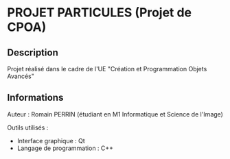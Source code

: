 # PROJET PARTICULES (Projet de CPOA)

## Description

Projet réalisé dans le cadre de l'UE "Création et Programmation Objets Avancés"

## Informations

Auteur : Romain PERRIN (étudiant en M1 Informatique et Science de l'Image)

Outils utilisés :
* Interface graphique : Qt
* Langage de programmation : C++

